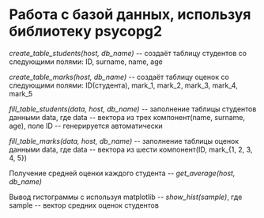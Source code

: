 # Работа с базой данных, используя библиотеку psycopg2

*create_table_students(host, db_name)* -- создаёт таблицу студентов со следующими полями:
ID, surname, name, age

*create_table_marks(host, db_name)* -- создаёт таблицу оценок со следующими полями:
ID(студента), mark_1, mark_2, mark_3, mark_4, mark_5

*fill_table_students(data, host, db_name)* -- заполнение таблицы студентов данными data,
где data -- вектора из трех компонент(name, surname, age), поле ID -- генерируется автоматически

*fill_table_marks(data, host, db_name)* -- заполнение таблицы оценок данными data,
где data -- вектора из шести компонент(ID, mark_{1, 2, 3, 4, 5})

Получение средней оценки каждого студента -- *get_average(host, db_name)*

Вывод гистограммы с используя matplotlib -- *show_hist(sample)*, где sample --
вектор средних оценок студентов
